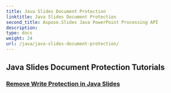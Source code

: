 ```yaml
---
title: Java Slides Document Protection
linktitle: Java Slides Document Protection
second_title: Aspose.Slides Java PowerPoint Processing API
description: 
type: docs
weight: 24
url: /java/java-slides-document-protection/
---
```


## Java Slides Document Protection Tutorials
### [Remove Write Protection in Java Slides](./remove-write-protection-in-java-slides/)